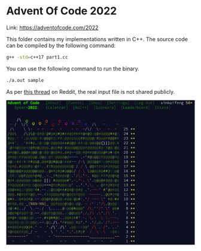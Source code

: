 # Advent Of Code 2022

Link: https://adventofcode.com/2022

This folder contains my implementations written in C++. The source code can be compiled by
the following command:

```sh
g++ -std=c++17 part1.cc
```

You can use the following command to run the binary.

```sh
./a.out sample
```

As per [this thread](https://www.reddit.com/r/adventofcode/comments/zh2hk0/2022friendly_reminder_dont_commit_your_input/)
on Reddit, the real input file is not shared publicly.

![2022_Finished](res/2022_end.png)

